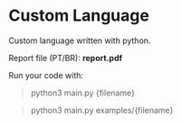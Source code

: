 # Custom Language
Custom language written with python.

Report file (PT/BR): **report.pdf**

Run your code with: 
> python3 main.py {filename} 

> python3 main.py examples/{filename} 
